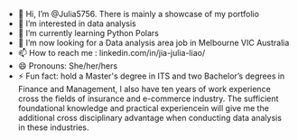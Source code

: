 - 👋 Hi, I’m @Julia5756. There is mainly a showcase of my portfolio
- 👀 I’m interested in data analysis
- 🌱 I’m currently learning Python Polars
- 💞️ I’m now looking for a Data analysis area job in Melbourne VIC Australia 
- 📫 How to reach me : linkedin.com/in/jia-julia-liao/
- 😄 Pronouns: She/her/hers
- ⚡ Fun fact: hold a Master's degree in ITS and two Bachelor’s degrees in Finance and Management, I also have ten years of work experience cross the fields of insurance and e-commerce industry. The sufficient foundational knowledge and practical experiencein will give me the additional cross disciplinary advantage when conducting data analysis in these industries. 
<!---
Julia5756/Julia5756 is a ✨ special ✨ repository because its `README.md` (this file) appears on your GitHub profile.
You can click the Preview link to take a look at your changes.
--->
